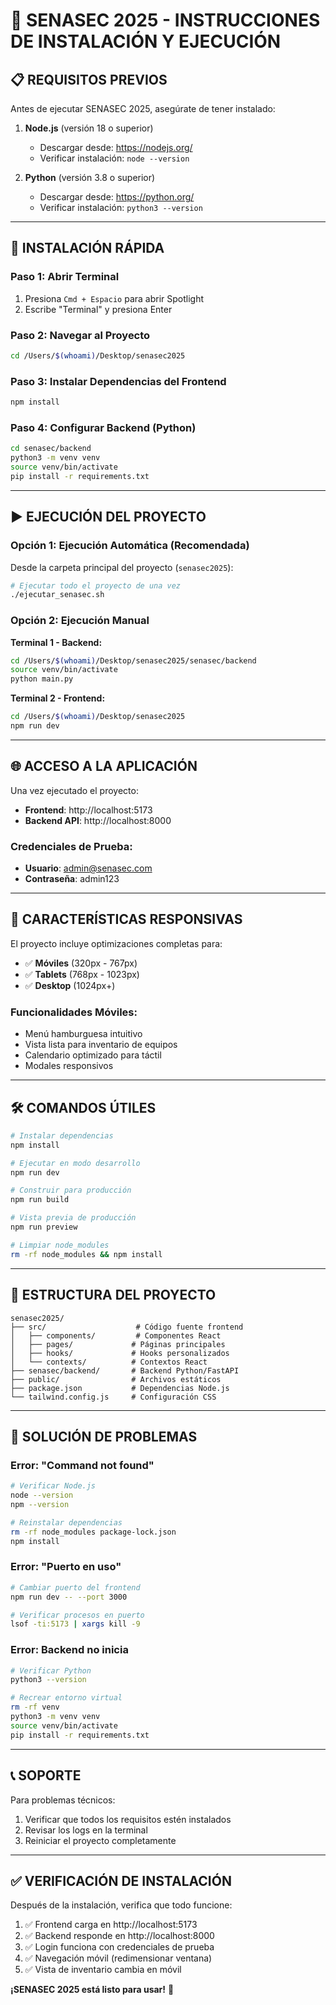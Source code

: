 # 🚀 SENASEC 2025 - INSTRUCCIONES DE INSTALACIÓN Y EJECUCIÓN

## 📋 REQUISITOS PREVIOS

Antes de ejecutar SENASEC 2025, asegúrate de tener instalado:

1. **Node.js** (versión 18 o superior)
   - Descargar desde: https://nodejs.org/
   - Verificar instalación: `node --version`

2. **Python** (versión 3.8 o superior)
   - Descargar desde: https://python.org/
   - Verificar instalación: `python3 --version`

---

## 🎯 INSTALACIÓN RÁPIDA

### **Paso 1: Abrir Terminal**
1. Presiona `Cmd + Espacio` para abrir Spotlight
2. Escribe "Terminal" y presiona Enter

### **Paso 2: Navegar al Proyecto**
```bash
cd /Users/$(whoami)/Desktop/senasec2025
```

### **Paso 3: Instalar Dependencias del Frontend**
```bash
npm install
```

### **Paso 4: Configurar Backend (Python)**
```bash
cd senasec/backend
python3 -m venv venv
source venv/bin/activate
pip install -r requirements.txt
```

---

## ▶️ EJECUCIÓN DEL PROYECTO

### **Opción 1: Ejecución Automática (Recomendada)**

Desde la carpeta principal del proyecto (`senasec2025`):

```bash
# Ejecutar todo el proyecto de una vez
./ejecutar_senasec.sh
```

### **Opción 2: Ejecución Manual**

**Terminal 1 - Backend:**
```bash
cd /Users/$(whoami)/Desktop/senasec2025/senasec/backend
source venv/bin/activate
python main.py
```

**Terminal 2 - Frontend:**
```bash
cd /Users/$(whoami)/Desktop/senasec2025
npm run dev
```

---

## 🌐 ACCESO A LA APLICACIÓN

Una vez ejecutado el proyecto:

- **Frontend**: http://localhost:5173
- **Backend API**: http://localhost:8000

### **Credenciales de Prueba:**
- **Usuario**: admin@senasec.com
- **Contraseña**: admin123

---

## 📱 CARACTERÍSTICAS RESPONSIVAS

El proyecto incluye optimizaciones completas para:

- ✅ **Móviles** (320px - 767px)
- ✅ **Tablets** (768px - 1023px) 
- ✅ **Desktop** (1024px+)

### **Funcionalidades Móviles:**
- Menú hamburguesa intuitivo
- Vista lista para inventario de equipos
- Calendario optimizado para táctil
- Modales responsivos

---

## 🛠️ COMANDOS ÚTILES

```bash
# Instalar dependencias
npm install

# Ejecutar en modo desarrollo
npm run dev

# Construir para producción
npm run build

# Vista previa de producción
npm run preview

# Limpiar node_modules
rm -rf node_modules && npm install
```

---

## 📂 ESTRUCTURA DEL PROYECTO

```
senasec2025/
├── src/                    # Código fuente frontend
│   ├── components/         # Componentes React
│   ├── pages/             # Páginas principales
│   ├── hooks/             # Hooks personalizados
│   └── contexts/          # Contextos React
├── senasec/backend/       # Backend Python/FastAPI
├── public/                # Archivos estáticos
├── package.json           # Dependencias Node.js
└── tailwind.config.js     # Configuración CSS
```

---

## 🔧 SOLUCIÓN DE PROBLEMAS

### **Error: "Command not found"**
```bash
# Verificar Node.js
node --version
npm --version

# Reinstalar dependencias
rm -rf node_modules package-lock.json
npm install
```

### **Error: "Puerto en uso"**
```bash
# Cambiar puerto del frontend
npm run dev -- --port 3000

# Verificar procesos en puerto
lsof -ti:5173 | xargs kill -9
```

### **Error: Backend no inicia**
```bash
# Verificar Python
python3 --version

# Recrear entorno virtual
rm -rf venv
python3 -m venv venv
source venv/bin/activate
pip install -r requirements.txt
```

---

## 📞 SOPORTE

Para problemas técnicos:
1. Verificar que todos los requisitos estén instalados
2. Revisar los logs en la terminal
3. Reiniciar el proyecto completamente

---

## ✅ VERIFICACIÓN DE INSTALACIÓN

Después de la instalación, verifica que todo funcione:

1. ✅ Frontend carga en http://localhost:5173
2. ✅ Backend responde en http://localhost:8000
3. ✅ Login funciona con credenciales de prueba
4. ✅ Navegación móvil (redimensionar ventana)
5. ✅ Vista de inventario cambia en móvil

**¡SENASEC 2025 está listo para usar!** 🎉
